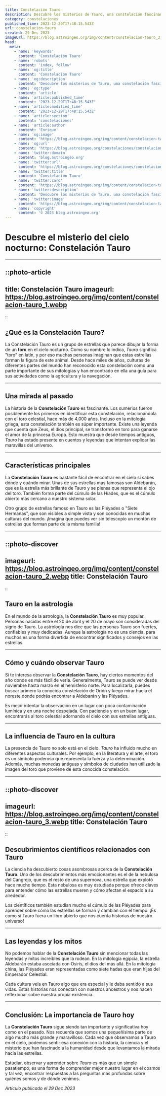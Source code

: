 ```yaml
---
title: Constelación Tauro
description: Descubre los misterios de Tauro, una constelación fascinante con estrellas brillantes y cúmulos como las Pléyades y el Cúmulo de Hyades.
category: constelaciones
published_time: 2023-12-29T17:48:15.543Z
url: constelacion-tauro
created: 29 Dec 2023
imageUrl: https://blog.astroingeo.org/img/content/constelacion-tauro_3.webp
head:
  meta:
    - name: 'keywords'
      content: 'Constelación Tauro'
    - name: 'robots'
      content: 'index, follow'
    - name: 'og:title'
      content: 'Constelación Tauro'
    - name: 'og:description'
      content: 'Descubre los misterios de Tauro, una constelación fascinante con estrellas brillantes y cúmulos como las Pléyades y el Cúmulo de Hyades.'
    - name: 'og:type'
      content: 'article'
    - name: 'article:published_time'
      content: '2023-12-29T17:48:15.543Z'
    - name: 'article:modified_time'
      content: '2023-12-29T17:48:15.543Z'
    - name: 'article:section'
      content: 'constelaciones'
    - name: 'article:author'
      content: 'Enrique'
    - name: 'og:image'
      content: 'https://blog.astroingeo.org/img/content/constelacion-tauro_3.webp'
    - name: 'og:url'
      content: 'https://blog.astroingeo.org/constelaciones/constelacion-tauro'
    - name: 'twitter:domain'
      content: 'blog.astroingeo.org'
    - name: 'twitter:url'
      content: 'https://blog.astroingeo.org/constelaciones/constelacion-tauro'
    - name: 'twitter:title'
      content: 'Constelación Tauro'
    - name: 'twitter:card'
      content: 'https://blog.astroingeo.org/img/content/constelacion-tauro_3.webp'
    - name: 'twitter:description'
      content: 'Descubre los misterios de Tauro, una constelación fascinante con estrellas brillantes y cúmulos como las Pléyades y el Cúmulo de Hyades.'
    - name: 'twitter:image'
      content: 'https://blog.astroingeo.org/img/content/constelacion-tauro_3.webp'
    - name: 'copyright'
      content: '© 2023 blog.astroingeo.org'
---
```

# Descubre el misterio del cielo nocturno: Constelación Tauro

---

::photo-article
---
title: Constelación Tauro
imageurl: https://blog.astroingeo.org/img/content/constelacion-tauro_1.webp
---
::

## ¿Qué es la Constelación Tauro?
La Constelación Tauro es un grupo de estrellas que parece dibujar la forma de un __toro__ en el cielo nocturno. Como su nombre lo indica, *Tauro* significa "toro" en latín, y por eso muchas personas imaginan que estas estrellas forman la figura de este animal. Desde hace miles de años, culturas de diferentes partes del mundo han reconocido esta constelación como una parte importante de sus mitologías y han encontrado en ella una guía para sus actividades como la agricultura y la navegación.

---

## Una mirada al pasado
La historia de la **Constelación Tauro** es fascinante. Los sumerios fueron posiblemente los primeros en identificar esta constelación, relacionándola con el toro celestial, hace más de 4,000 años. Incluso en la mitología griega, esta constelación también es súper importante. Existe una leyenda que cuenta que Zeus, el dios principal, se transformó en toro para ganarse el amor de la princesa Europa. Esto muestra que desde tiempos antiguos, *Tauro* ha estado presente en cuentos y leyendas que intentan explicar las maravillas del universo.

---

## Características principales
La **Constelación Tauro** es bastante fácil de encontrar en el cielo si sabes dónde y cuándo mirar. Unas de sus estrellas más famosas son Aldebarán, que es la estrella más brillante de Tauro y se piensa que representa el ojo del toro. También forma parte del cúmulo de las Híades, que es el cúmulo abierto más cercano a nuestro sistema solar.

Otro grupo de estrellas famoso en Tauro es las Pléyades o "Siete Hermanas", que son visibles a simple vista y son conocidas en muchas culturas del mundo. ¡Imagina que puedes ver sin telescopio un montón de estrellas que forman parte de la misma familia!

---


::photo-discover
---
imageurl: https://blog.astroingeo.org/img/content/constelacion-tauro_2.webp
title: Constelación Tauro
---
::

## Tauro en la astrología
En el mundo de la astrología, la **Constelación Tauro** es muy popular. Personas nacidas entre el 20 de abril y el 20 de mayo son consideradas del signo de Tauro. La astrología nos dice que las personas Tauro son fuertes, confiables y muy dedicadas. Aunque la astrología no es una ciencia, para muchos es una forma divertida de encontrar significados y consejos en las estrellas.

---

## Cómo y cuándo observar Tauro
Si te interesa observar la **Constelación Tauro**, hay ciertos momentos del año donde es más fácil de verla. Generalmente, Tauro se puede ver desde noviembre hasta marzo en el hemisferio norte. Para localizarla, puedes buscar primero la conocida constelación de Orión y luego mirar hacia el noreste donde podrás encontrar a Aldebarán y las Pléyades.

Es mejor intentar la observación en un lugar con poca contaminación lumínica y en una noche despejada. Con paciencia y en un buen lugar, encontrarás al toro celestial adornando el cielo con sus estrellas antiguas.

---

## La influencia de Tauro en la cultura
La presencia de Tauro no solo está en el cielo. *Tauro* ha influido mucho en diferentes aspectos culturales. Por ejemplo, en la literatura y el arte, el toro es un símbolo poderoso que representa la fuerza y la determinación. Además, muchas monedas antiguas y símbolos de ciudades han utilizado la imagen del toro que proviene de esta conocida constelación.

---


::photo-discover
---
imageurl: https://blog.astroingeo.org/img/content/constelacion-tauro_3.webp
title: Constelación Tauro
---
::

## Descubrimientos científicos relacionados con Tauro
La ciencia ha descubierto cosas asombrosas acerca de la **Constelación Tauro**. Uno de los descubrimientos más emocionantes es el de la nebulosa del Cangrejo, que es el resto de una supernova, una estrella que explotó hace mucho tiempo. Esta nebulosa es muy estudiada porque ofrece claves para entender cómo las estrellas mueren y cómo afectan el espacio a su alrededor.

Los científicos también estudian mucho el cúmulo de las Pléyades para aprender sobre cómo las estrellas se forman y cambian con el tiempo. ¡Es como si Tauro fuera un libro abierto que nos cuenta historias de nuestro universo!

---

## Las leyendas y los mitos
No podemos hablar de la **Constelación Tauro** sin mencionar todas las leyendas y mitos increíbles que la rodean. En la mitología egipcia, la estrella Aldebarán estaba asociada con Osiris, el dios del más allá. En la mitología china, las Pléyades eran representadas como siete hadas que eran hijas del Emperador Celestial.

Cada cultura veía en Tauro algo que era especial y le daba sentido a sus vidas. Estas historias nos conectan con nuestros ancestros y nos hacen reflexionar sobre nuestra propia existencia.

---

## Conclusión: La importancia de Tauro hoy
La **Constelación Tauro** sigue siendo tan importante y significativa hoy como en el pasado. Nos recuerda que somos una pequeñísima parte de algo mucho más grande y maravilloso. Cada vez que observamos a Tauro en el cielo, podemos sentir esa conexión con la historia, la ciencia y el misterio que han fascinado a la humanidad desde que levantamos la mirada hacia las estrellas.

Estudiar, observar y aprender sobre *Tauro* es más que un simple pasatiempo; es una forma de comprender mejor nuestro lugar en el cosmos y tal vez, encontrar respuestas a las preguntas más profundas sobre quiénes somos y de dónde venimos.

_Artículo publicado el 29 Dec 2023_